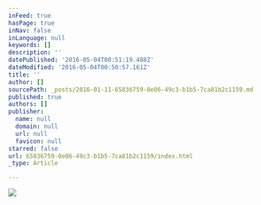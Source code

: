```yaml
---
inFeed: true
hasPage: true
inNav: false
inLanguage: null
keywords: []
description: ''
datePublished: '2016-05-04T00:51:19.488Z'
dateModified: '2016-05-04T00:50:57.161Z'
title: ''
author: []
sourcePath: _posts/2016-01-11-65836759-0e06-49c3-b1b5-7ca81b2c1159.md
published: true
authors: []
publisher:
  name: null
  domain: null
  url: null
  favicon: null
starred: false
url: 65836759-0e06-49c3-b1b5-7ca81b2c1159/index.html
_type: Article

---
```

![](https://the-grid-user-content.s3-us-west-2.amazonaws.com/77c464fa-5e5a-4af7-8546-247fcce2f230.jpg)